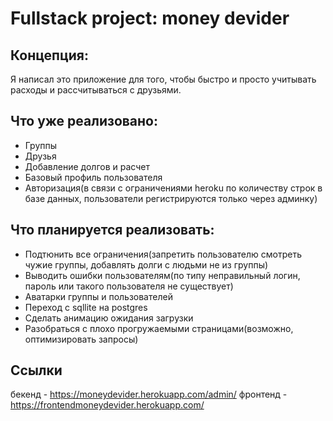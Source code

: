 # Fullstack project: money devider

## Концепция:
Я написал это приложение для того, чтобы быстро и просто учитывать расходы и рассчитываться с друзьями.
## Что уже реализовано:
 - Группы
 - Друзья
 - Добавление долгов и расчет
 - Базовый профиль пользователя
 - Авторизация(в связи с ограничениями heroku по количеству строк в базе данных, пользователи регистрируются только через админку)
## Что планируется реализовать: 
 - Подтюнить все ограничения(запретить пользователю смотреть чужие группы, добавлять долги с людьми не из группы)
 - Выводить ошибки пользователям(по типу неправильный логин, пароль или такого пользователя не существует)
 - Аватарки группы и пользователей
 - Переход с sqllite на postgres
 - Сделать анимацию ожидания загрузки
 - Разобраться с плохо прогружаемыми страницами(возможно, оптимизировать запросы) 
 ## Ссылки
 бекенд - https://moneydevider.herokuapp.com/admin/
 фронтенд - https://frontendmoneydevider.herokuapp.com/
